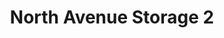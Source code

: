---
title: "North Avenue Storage 2"
url: /grand-junction/north-avenue-storage-2/
shop: storage rental
---
